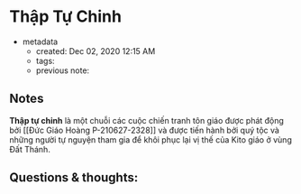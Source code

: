 # Thập Tự Chinh

- metadata
	- created: Dec 02, 2020 12:15 AM
	- tags:
	- previous note:

## Notes

**Thập tự chinh** là một chuỗi các cuộc chiến tranh tôn giáo được phát động bởi [[Đức Giáo Hoàng P-210627-2328]] và được tiến hành bởi quý tộc và những người tự nguyện tham gia để khôi phục lại vị thế của Kito giáo ở vùng Đất Thánh.

## Questions & thoughts:

